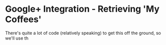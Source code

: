 # Google+ Integration - Retrieving 'My Coffees'



There's quite a lot of code \(relatively speaking\) to get this off the ground, so we'll use th
